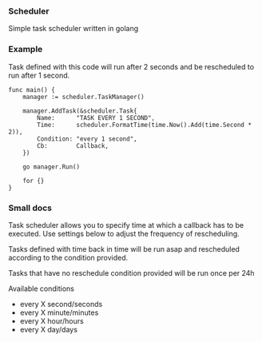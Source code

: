 ### Scheduler
Simple task scheduler written in golang

### Example
Task defined with this code will run after 2 seconds and be rescheduled to run
after 1 second.
```
func main() {
	manager := scheduler.TaskManager()

	manager.AddTask(&scheduler.Task{
		Name:      "TASK EVERY 1 SECOND",
		Time:      scheduler.FormatTime(time.Now().Add(time.Second * 2)),
		Condition: "every 1 second",
		Cb:        Callback,
	})

	go manager.Run()

    for {}
}
```

### Small docs
Task scheduler allows you to specify time at which a callback has to be
executed. Use settings below to adjust the frequency of rescheduling.

Tasks defined with time back in time will be run asap and rescheduled according
to the condition provided.

Tasks that have no reschedule condition provided will be run once per 24h

Available conditions
- every X second/seconds
- every X minute/minutes
- every X hour/hours
- every X day/days

